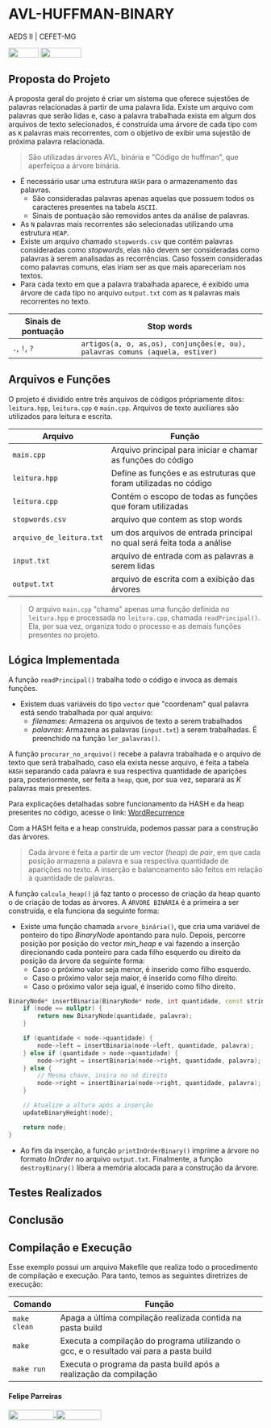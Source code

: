 # AVL-HUFFMAN-BINARY
AEDS II | CEFET-MG

<div style="display: inline-block;">    
<img align="center" height="20px" width="60px" src="https://img.shields.io/badge/C%2B%2B-00599C?style=for-the-badge&logo=c%2B%2B&logoColor=white"/> 
<img align="center" height="20px" width="80px" src="https://img.shields.io/badge/Made%20for-VSCode-1f425f.svg"/> 
</a> 
</div>

<p> </p>
<p> </p>

## Proposta do Projeto

A proposta geral do projeto é criar um sistema que oferece sujestões de palavras relacionadas à partir de uma palavra lida. 
Existe um arquivo com palavras que serão lidas e, caso a palavra trabalhada exista em algum dos arquivos de texto selecionados, é construída uma árvore de cada tipo com as `K` palavras mais recorrentes, com o objetivo de exibir uma sujestão de próxima palavra relacionada.
> São utilizadas árvores AVL, binária e "Código de huffman", que aperfeiçoa a árvore binária.
- É necessário usar uma estrutura `HASH` para o armazenamento das palavras.
  - São consideradas palavras apenas aquelas que possuem todos os caracteres presentes na tabela `ASCII`.
  - Sinais de pontuação são removidos antes da análise de palavras.
- As `N` palavras mais recorrentes são selecionadas utilizando uma estrutura `HEAP`.
- Existe um arquivo chamado `stopwords.csv` que contém palavras consideradas como *stopwords*, elas não devem ser consideradas como palavras à serem analisadas as recorrências. Caso fossem consideradas como palavras comuns, elas iriam ser as que mais apareceriam nos textos.
- Para cada texto em que a palavra trabalhada aparece, é exibido uma árvore de cada tipo no arquivo `output.txt` com as `N` palavras mais recorrentes no texto.

|          Sinais de pontuação  | Stop words                                      |
|-------------------------------|-------------------------------------------------|
| `.`,   `!`,   `?`                   |   `artigos(a, o, as,os), conjunções(e, ou), palavras comuns (aquela, estiver) `  |

## Arquivos e Funções

O projeto é dividido entre três arquivos de códigos própriamente ditos: `leitura.hpp`, `leitura.cpp` e `main.cpp`.
Arquivos de texto auxiliares são utilizados para leitura e escrita.

|  Arquivo                        |   Função                                                                                          |
| ------------------------------- | ------------------------------------------------------------------------------------------------- |
|  `main.cpp`                       | Arquivo principal para iniciar e chamar as funções do código                                                    |
|  `leitura.hpp`                  | Define as funções e as estruturas que foram utilizadas no código |
|  `leitura.cpp`                  | Contém o escopo de todas as funções que foram utilizadas |
| `stopwords.csv` | arquivo que contem as stop words|
| `arquivo_de_leitura.txt` | um dos arquivos de entrada principal no qual será feita toda a análise |
| `input.txt` | arquivo de entrada com as palavras a serem lidas |
| `output.txt` | arquivo de escrita com a exibição das árvores |

> O arquivo `main.cpp` "chama" apenas uma função definida no `leitura.hpp` e processada no `leitura.cpp`, chamada `readPrincipal()`. Ela, por sua vez, organiza todo o processo e as demais funções presentes no projeto. 

## Lógica Implementada

A função `readPrincipal()` trabalha todo o código e invoca as demais funções. 
- Existem duas variáveis do tipo `vector` que "coordenam" qual palavra está sendo trabalhada por qual arquivo:
  - *filenames*: Armazena os arquivos de texto a serem trabalhados
  - *palavras*: Armazena as palavras (`input.txt`) a serem trabalhadas. É preenchido na função `ler_palavras()`.

A função `procurar_no_arquivo()` recebe a palavra trabalhada e o arquivo de texto que será trabalhado, caso ela exista nesse arquivo, é feita a tabela `HASH` separando cada palavra e sua respectiva quantidade de aparições para, posteriormente, ser feita a `heap`, que, por sua vez, separará as *K* palavras mais presentes.

Para explicações detalhadas sobre funcionamento da HASH e da heap presentes no código, acesse o link: [WordRecurrence](https://github.com/Parreirass/WordRecurrence)

Com a HASH feita e a heap construída, podemos passar para a construção das árvores.
> Cada árvore é feita a partir de um vector (*heap*) de *pair*, em que cada posição armazena a palavra e sua respectiva quantidade de aparições no texto. A inserção e balanceamento são feitos em relação à quantidade de palavras.

A função `calcula_heap()` já faz tanto o processo de criação da heap quanto o de criação de todas as árvores. A `ÁRVORE BINÁRIA` é a primeira a ser construída, e ela funciona da seguinte forma:
- Existe uma função chamada `arvore_binária()`, que cria uma variável de ponteiro do tipo *BinaryNode* apontando para nulo. Depois, percorre posição por posição do vector *min_heap* e vai fazendo a inserção direcionando cada ponteiro para cada filho esquerdo ou direito da posição da árvore da seguinte forma:
  - Caso o próximo valor seja menor, é inserido como filho esquerdo.
  - Caso o próximo valor seja maior, é inserido como filho direito.
  - Caso o próximo valor seja igual, é inserido como filho direito.
``` C++ code
BinaryNode* insertBinaria(BinaryNode* node, int quantidade, const string& palavra) {
    if (node == nullptr) {
        return new BinaryNode(quantidade, palavra);
    }

    if (quantidade < node->quantidade) {
        node->left = insertBinaria(node->left, quantidade, palavra);
    } else if (quantidade > node->quantidade) {
        node->right = insertBinaria(node->right, quantidade, palavra);
    } else {
        // Mesma chave, insira no nó direito
        node->right = insertBinaria(node->right, quantidade, palavra);
    }

    // Atualize a altura após a inserção
    updateBinaryHeight(node);

    return node;
}
```
- Ao fim da inserção, a função `printInOrderBinary()` imprime a árvore no formato *InOrder* no arquivo `output.txt`.
Finalmente, a função `destroyBinary()` libera a memória alocada para a construção da árvore.

## Testes Realizados

## Conclusão

## Compilação e Execução
Esse exemplo possui um arquivo Makefile que realiza todo o procedimento de compilação e execução. Para tanto, temos as seguintes diretrizes de execução:

| Comando                |  Função                                                                                           |
| -----------------------| ------------------------------------------------------------------------------------------------- |
|  `make clean`          | Apaga a última compilação realizada contida na pasta build                                        |
|  `make`                | Executa a compilação do programa utilizando o gcc, e o resultado vai para a pasta build           |
|  `make run`            | Executa o programa da pasta build após a realização da compilação                                 |

<p> </p>

#### Felipe Parreiras
<div style="display: inline-block;">
<a href="https://t.me/fparreiras">
<img align="center" height="20px" width="90px" src="https://img.shields.io/badge/Telegram-2CA5E0?style=for-the-badge&logo=telegram&logoColor=white"/> 
</a>

<a href="https://www.linkedin.com/in/felipe-parreiras-56b075277/">
<img align="center" height="20px" width="90px" src="https://img.shields.io/badge/LinkedIn-0077B5?style=for-the-badge&logo=linkedin&logoColor=white"/>
</a>
